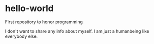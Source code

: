 # hello-world
First repository to honor programming

I don't want to share any info about myself. I am just a humanbeing like everybody else.
